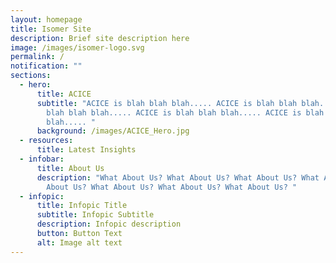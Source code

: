 ```yaml
---
layout: homepage
title: Isomer Site
description: Brief site description here
image: /images/isomer-logo.svg
permalink: /
notification: ""
sections:
  - hero:
      title: ACICE
      subtitle: "ACICE is blah blah blah..... ACICE is blah blah blah..... ACICE is
        blah blah blah..... ACICE is blah blah blah..... ACICE is blah blah
        blah..... "
      background: /images/ACICE_Hero.jpg
  - resources:
      title: Latest Insights
  - infobar:
      title: About Us
      description: "What About Us? What About Us? What About Us? What About Us? What
        About Us? What About Us? What About Us? What About Us? "
  - infopic:
      title: Infopic Title
      subtitle: Infopic Subtitle
      description: Infopic description
      button: Button Text
      alt: Image alt text
---
```

